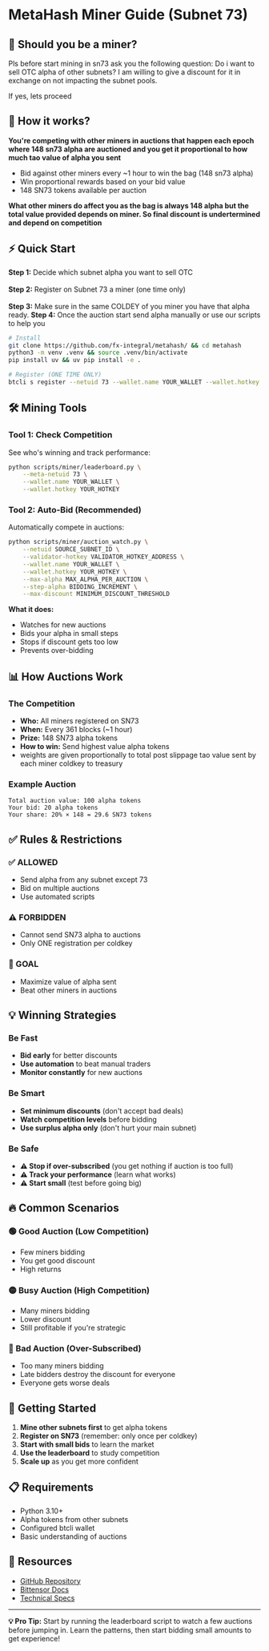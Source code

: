 # MetaHash Miner Guide (Subnet 73)

## 🎯 Should you be a miner?

Pls before start mining in sn73 ask you the following question:
Do i want to sell OTC alpha of other subnets?
I am willing to give a discount for it in exchange on not impacting the subnet pools. 

If yes, lets proceed

## 🎯 How it works?

**You're competing with other miners in auctions that happen each epoch where 148 sn73 alpha are auctioned and you get it proportional to how much tao value of alpha you sent**

- Bid against other miners every ~1 hour to win the bag (148 sn73 alpha)
- Win proportional rewards based on your bid value
- 148 SN73 tokens available per auction

**What other miners do affect you as the bag is always 148 alpha but the total value provided depends on miner. So final discount is undertermined and depend on competition**

## ⚡ Quick Start

**Step 1:** Decide which subnet alpha you want to sell OTC  
<br>**Step 2:** Register on Subnet 73 a miner (one time only)  
<br>**Step 3:** Make sure in the same COLDEY of you miner you have that alpha ready.
**Step 4:** Once the auction start send alpha manually or use our scripts to help you

```bash
# Install
git clone https://github.com/fx-integral/metahash/ && cd metahash
python3 -m venv .venv && source .venv/bin/activate
pip install uv && uv pip install -e .

# Register (ONE TIME ONLY)
btcli s register --netuid 73 --wallet.name YOUR_WALLET --wallet.hotkey YOUR_HOTKEY
```

## 🛠️ Mining Tools

### Tool 1: Check Competition
See who's winning and track performance:

```bash
python scripts/miner/leaderboard.py \
    --meta-netuid 73 \
    --wallet.name YOUR_WALLET \
    --wallet.hotkey YOUR_HOTKEY
```

### Tool 2: Auto-Bid (Recommended)
Automatically compete in auctions:

```bash
python scripts/miner/auction_watch.py \
    --netuid SOURCE_SUBNET_ID \
    --validator-hotkey VALIDATOR_HOTKEY_ADDRESS \
    --wallet.name YOUR_WALLET \
    --wallet.hotkey YOUR_HOTKEY \
    --max-alpha MAX_ALPHA_PER_AUCTION \
    --step-alpha BIDDING_INCREMENT \
    --max-discount MINIMUM_DISCOUNT_THRESHOLD
```

**What it does:**
- Watches for new auctions
- Bids your alpha in small steps
- Stops if discount gets too low
- Prevents over-bidding


## 📊 How Auctions Work

### The Competition
- **Who:** All miners registered on SN73
- **When:** Every 361 blocks (~1 hour)
- **Prize:** 148 SN73 alpha tokens
- **How to win:** Send highest value alpha tokens
- weights are given proportionally to total post slippage tao value sent by each miner coldkey to treasury

### Example Auction
```
Total auction value: 100 alpha tokens
Your bid: 20 alpha tokens  
Your share: 20% × 148 = 29.6 SN73 tokens
```


## ✅ Rules & Restrictions

### ✅ ALLOWED
- Send alpha from any subnet except 73
- Bid on multiple auctions
- Use automated scripts

### ⚠️ FORBIDDEN
- Cannot send SN73 alpha to auctions
- Only ONE registration per coldkey

### 🎯 GOAL
- Maximize value of alpha sent
- Beat other miners in auctions

## 💡 Winning Strategies

### Be Fast
- **Bid early** for better discounts
- **Use automation** to beat manual traders
- **Monitor constantly** for new auctions

### Be Smart
- **Set minimum discounts** (don't accept bad deals)
- **Watch competition levels** before bidding
- **Use surplus alpha only** (don't hurt your main subnet)

### Be Safe
- **⚠️ Stop if over-subscribed** (you get nothing if auction is too full)
- **⚠️ Track your performance** (learn what works)
- **⚠️ Start small** (test before going big)

## 🔥 Common Scenarios

### 🟢 Good Auction (Low Competition)
- Few miners bidding
- You get good discount
- High returns

### 🟡 Busy Auction (High Competition)  
- Many miners bidding
- Lower discount
- Still profitable if you're strategic

### 🔴 Bad Auction (Over-Subscribed)
- Too many miners bidding
- Late bidders destroy the discount for everyone
- Everyone gets worse deals

## 🚀 Getting Started

1. **Mine other subnets first** to get alpha tokens
2. **Register on SN73** (remember: only once per coldkey)
3. **Start with small bids** to learn the market
4. **Use the leaderboard** to study competition
5. **Scale up** as you get more confident

## 📋 Requirements

- Python 3.10+
- Alpha tokens from other subnets
- Configured btcli wallet
- Basic understanding of auctions

## 🔗 Resources

- [GitHub Repository](https://github.com/fx-integral/metahash/)
- [Bittensor Docs](https://docs.bittensor.com/)
- [Technical Specs](https://github.com/fx-integral/metahash/blob/main/docs/sn73-specs.md)

---

**💡 Pro Tip:** Start by running the leaderboard script to watch a few auctions before jumping in. Learn the patterns, then start bidding small amounts to get experience!